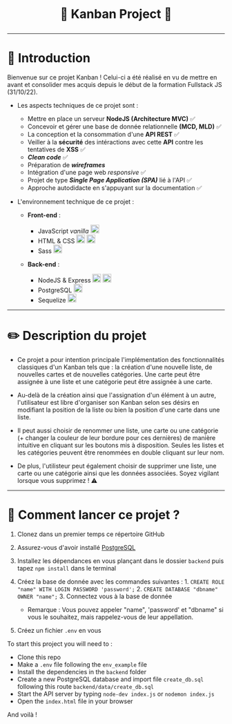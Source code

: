 # <p align=center> :tada:  Kanban Project :tada:  </p> 
---------

# :wave: Introduction

Bienvenue sur ce projet Kanban ! Celui-ci a été réalisé en vu de mettre en avant et consolider mes acquis depuis le début de la formation Fullstack JS (31/10/22).

- Les aspects techniques de ce projet sont :
  - Mettre en place un serveur **NodeJS (Architecture MVC)** :white_check_mark: 
  - Concevoir et gérer une base de donnée relationnelle **(MCD, MLD)** :white_check_mark: 
  - La conception et la consommation d'une **API REST** :white_check_mark: 
  - Veiller à la **sécurité** des intéractions avec cette **API** contre les tentatives de **XSS** :white_check_mark: 
  - **_Clean code_** :white_check_mark: 
  - Préparation de **_wireframes_**
  - Intégration d'une page web _responsive_ :white_check_mark: 
  - Projet de type **_Single Page Application (SPA)_** lié à l'API :white_check_mark: 
  - Approche autodidacte en s'appuyant sur la documentation :white_check_mark: 
  
- L'environnement technique de ce projet :
  - **Front-end** :
    - JavaScript _vanilla_ <img src="https://user-images.githubusercontent.com/115977341/217671341-d883f8f0-29ce-456f-822c-84f60c101a2c.png" width="20px" height="20px">
    - HTML & CSS <img src="https://cdn-icons-png.flaticon.com/512/5968/5968267.png" width="20px" height="20px"> <img src="https://cdn-icons-png.flaticon.com/512/5968/5968242.png" width="20px" height="20px"> 
    - Sass <img src="https://cdn-icons-png.flaticon.com/512/919/919831.png" width="20px" height="20px">
   
   - **Back-end** :
   
      - NodeJS & Express <img src="https://cdn-icons-png.flaticon.com/512/919/919825.png" width="20px" height="20px"> <img src="https://user-images.githubusercontent.com/115977341/213268782-c620c3a9-f321-4e08-90bd-d545336be168.png" width="20px" height="20px">
      - PostgreSQL <img src="https://cdn-icons-png.flaticon.com/512/5968/5968342.png" width="20px" height="20px">
      - Sequelize <img src="https://sequelize.org/img/logo.svg" width="20px" height="20px">
      
-------
      
# :pencil2: Description du projet

- Ce projet a pour intention principale l'implémentation des fonctionnalités classiques d'un Kanban tels que : la création d'une nouvelle liste, de nouvelles cartes et de nouvelles catégories. Une carte peut être assignée à une liste et une catégorie peut être assignée à une carte.

- Au-delà de la création ainsi que l'assignation d'un élément à un autre, l'utilisateur est libre d'organiser son Kanban selon ses désirs en modifiant la position de la liste ou bien la position d'une carte dans une liste.

- Il peut aussi choisir de renommer une liste, une carte ou une catégorie (+ changer la couleur de leur bordure pour ces dernières) de manière intuitive en cliquant sur les boutons mis à disposition. Seules les listes et les catégories peuvent être renommées en double cliquant sur leur nom.

- De plus, l'utilisteur peut également choisir de supprimer une liste, une carte ou une catégorie ainsi que les données associées. Soyez vigilant lorsque vous supprimez ! :warning:

-------------

# :rocket:  Comment lancer ce projet ?

  1) Clonez dans un premier temps ce répertoire GitHub
  2) Assurez-vous d'avoir installé <a href="https://www.postgresql.org/download/" target="_blank"> PostgreSQL </a>
  3) Installez les dépendances en vous plançant dans le dossier `backend` puis tapez `npm install` dans le terminal
  4) Créez la base de donnée avec les commandes suivantes :
    1. `CREATE ROLE "name" WITH LOGIN PASSWORD 'password';`
    2. `CREATE DATABASE "dbname" OWNER "name";`
    3. Connectez vous à la base de donnée 
      - Remarque : Vous pouvez appeler "name", 'password' et "dbname" si vous le souhaitez, mais rappelez-vous de leur appellation.
    
  5) Créez un fichier `.env` en vous 
  
To start this project you will need to :

- Clone this repo
- Make a `.env` file following the `env_example` file
- Install the dependencies in the `backend` folder
- Create a new PostgreSQL database and import file `create_db.sql` following this route `backend/data/create_db.sql`
- Start the API server by typing `node-dev index.js` or `nodemon index.js`
- Open the `index.html` file in your browser

And voilà !

